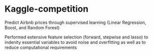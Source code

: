 # Kaggle-competition
Predict Airbnb prices through supervised learning (Linear Regression, Boost, and Random Forest)

Performed extensive feature selection (forward, stepwise and lasso) to indenity essential variables to 
avoid noise and overfitting as well as to reduce computational requirements 
